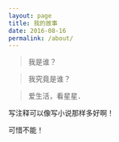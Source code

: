 ```yaml
---
layout: page
title: 我的故事
date: 2016-08-16
permalink: /about/
---
```


>我是谁？

>我究竟是谁？

>爱生活，看星星．

写注释可以像写小说那样多好啊！

可惜不能！